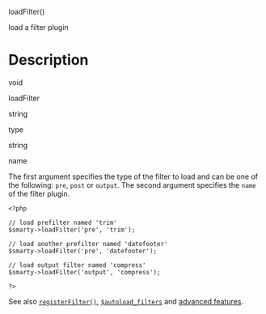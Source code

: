 loadFilter()

load a filter plugin

Description
===========

void

loadFilter

string

type

string

name

The first argument specifies the type of the filter to load and can be
one of the following: `pre`, `post` or `output`. The second argument
specifies the `name` of the filter plugin.


    <?php

    // load prefilter named 'trim'
    $smarty->loadFilter('pre', 'trim');

    // load another prefilter named 'datefooter'
    $smarty->loadFilter('pre', 'datefooter');

    // load output filter named 'compress'
    $smarty->loadFilter('output', 'compress');

    ?>

       

See also [`registerFilter()`](#api.register.filter),
[`$autoload_filters`](#variable.autoload.filters) and [advanced
features](#advanced.features).
